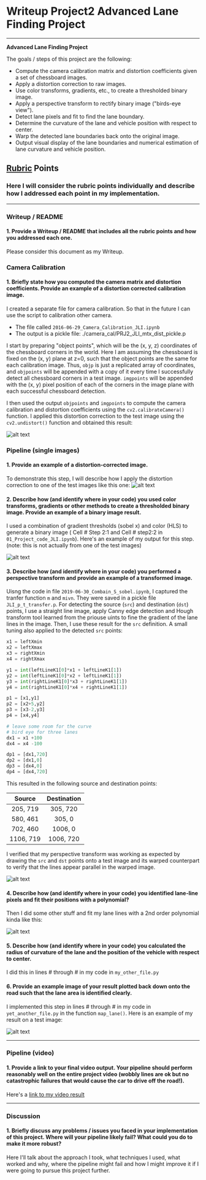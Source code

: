 # Writeup Project2 Advanced Lane Finding Project

---

**Advanced Lane Finding Project**

The goals / steps of this project are the following:

* Compute the camera calibration matrix and distortion coefficients given a set of chessboard images.
* Apply a distortion correction to raw images.
* Use color transforms, gradients, etc., to create a thresholded binary image.
* Apply a perspective transform to rectify binary image ("birds-eye view").
* Detect lane pixels and fit to find the lane boundary.
* Determine the curvature of the lane and vehicle position with respect to center.
* Warp the detected lane boundaries back onto the original image.
* Output visual display of the lane boundaries and numerical estimation of lane curvature and vehicle position.

[//]: # (Image References)

[image1]: ./camera_cal/test_undist.jpg "Undistorted"
[image2]: ./test_images/Transformed.jpg "Road Transformed"
[image3]: ./test_images/binary_combo.jpg "Binary Example"
[image4]: ./test_images/straight_lines1_top_view_JLI.jpg "Warp Example"
[image5]: ./test_images/test6_color_fit_line_JLI.jpg "Fit Visual"
[image6]: ./test_images/lane_line_text_test6_JLI.jpg "Output"
[video1]: ./project_video_color_lane_JLI.mp4 "Video"

## [Rubric](https://review.udacity.com/#!/rubrics/571/view) Points

### Here I will consider the rubric points individually and describe how I addressed each point in my implementation.  

---

### Writeup / README

#### 1. Provide a Writeup / README that includes all the rubric points and how you addressed each one. 

Please consider this document as my Writeup.

### Camera Calibration

#### 1. Briefly state how you computed the camera matrix and distortion coefficients. Provide an example of a distortion corrected calibration image.

I created a separate file for camera calibration. So that in the future I can use the script to calibration other camera.
* The file called `2016-06-29_Camera_Calibration_JLI.ipynb`
* The output is a pickle file: ./camera_cal/PRJ2_JLI_mtx_dist_pickle.p

I start by preparing "object points", which will be the (x, y, z) coordinates of the chessboard corners in the world. Here I am assuming the chessboard is fixed on the (x, y) plane at z=0, such that the object points are the same for each calibration image.  Thus, `objp` is just a replicated array of coordinates, and `objpoints` will be appended with a copy of it every time I successfully detect all chessboard corners in a test image.  `imgpoints` will be appended with the (x, y) pixel position of each of the corners in the image plane with each successful chessboard detection.  

I then used the output `objpoints` and `imgpoints` to compute the camera calibration and distortion coefficients using the `cv2.calibrateCamera()` function.  I applied this distortion correction to the test image using the `cv2.undistort()` function and obtained this result: 

![alt text][image1]

### Pipeline (single images)

#### 1. Provide an example of a distortion-corrected image.

To demonstrate this step, I will describe how I apply the distortion correction to one of the test images like this one:
![alt text][image2]

#### 2. Describe how (and identify where in your code) you used color transforms, gradients or other methods to create a thresholded binary image.  Provide an example of a binary image result.

I used a combination of gradient thresholds (sobel x) and color (HLS) to generate a binary image ( Cell # Step 2:1 and Cell #  step2:2 in `01_Project_code_JLI.ipynb`).  Here's an example of my output for this step.  (note: this is not actually from one of the test images)

![alt text][image3]

#### 3. Describe how (and identify where in your code) you performed a perspective transform and provide an example of a transformed image.

Uisng the code in file `2019-06-30_Combain_S_sobel.ipynb`, I captured the tranfer function `m` and `mivn`. They were saved in a pickle file `JLI_p_t_transfer.p`. For detecting the source (`src`) and destination (`dst`) points, I use a straight line image, apply Canny edge detection and Hough transform tool learned from the priouse uints to fine the gradient of the lane lines in the image. Then, I use these result for the `src` definition. A small tuning also applied to the detected `src` points:

```python
x1 = leftXmin
x2 = leftXmax
x3 = rightXmin
x4 = rightXmax

y1 = int(leftLineK1[0]*x1 + leftLineK1[1])
y2 = int(leftLineK1[0]*x2 + leftLineK1[1])
y3 = int(rightLineK1[0]*x3 + rightLineK1[1])
y4 = int(rightLineK1[0]*x4 + rightLineK1[1])

p1 = [x1,y1]
p2 = [x2+5,y2]
p3 = [x3-2,y3]
p4 = [x4,y4]

# leave some room for the curve
# bird eye for three lanes
dx1 = x1 +100
dx4 = x4 -100

dp1 = [dx1,720]
dp2 = [dx1,0]
dp3 = [dx4,0]
dp4 = [dx4,720]

```

This resulted in the following source and destination points:

| Source        | Destination   | 
|:-------------:|:-------------:| 
| 205, 719      | 305, 720      | 
| 580, 461      | 305, 0        |
| 702, 460      | 1006, 0       |
| 1106, 719     | 1006, 720     |

I verified that my perspective transform was working as expected by drawing the `src` and `dst` points onto a test image and its warped counterpart to verify that the lines appear parallel in the warped image.

![alt text][image4]

#### 4. Describe how (and identify where in your code) you identified lane-line pixels and fit their positions with a polynomial?

Then I did some other stuff and fit my lane lines with a 2nd order polynomial kinda like this:

![alt text][image5]

#### 5. Describe how (and identify where in your code) you calculated the radius of curvature of the lane and the position of the vehicle with respect to center.

I did this in lines # through # in my code in `my_other_file.py`

#### 6. Provide an example image of your result plotted back down onto the road such that the lane area is identified clearly.

I implemented this step in lines # through # in my code in `yet_another_file.py` in the function `map_lane()`.  Here is an example of my result on a test image:

![alt text][image6]

---

### Pipeline (video)

#### 1. Provide a link to your final video output.  Your pipeline should perform reasonably well on the entire project video (wobbly lines are ok but no catastrophic failures that would cause the car to drive off the road!).

Here's a [link to my video result](./project_video.mp4)

---

### Discussion

#### 1. Briefly discuss any problems / issues you faced in your implementation of this project.  Where will your pipeline likely fail?  What could you do to make it more robust?

Here I'll talk about the approach I took, what techniques I used, what worked and why, where the pipeline might fail and how I might improve it if I were going to pursue this project further.  
